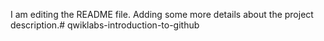 I am editing the README file. Adding some more details about the project description.# qwiklabs-introduction-to-github

